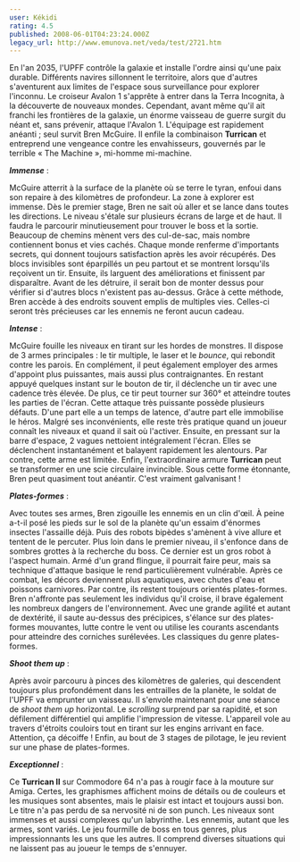 ```yaml
---
user: Kékidi
rating: 4.5
published: 2008-06-01T04:23:24.000Z
legacy_url: http://www.emunova.net/veda/test/2721.htm
---
```

En l'an 2035, l'UPFF contrôle la galaxie et installe l'ordre ainsi qu'une paix durable. Différents navires sillonnent le territoire, alors que d'autres s'aventurent aux limites de l'espace sous surveillance pour explorer l'inconnu. Le croiseur Avalon 1 s'apprête à entrer dans la Terra Incognita, à la découverte de nouveaux mondes. Cependant, avant même qu'il ait franchi les frontières de la galaxie, un énorme vaisseau de guerre surgit du néant et, sans prévenir, attaque l'Avalon 1\. L'équipage est rapidement anéanti ; seul survit Bren McGuire. Il enfile la combinaison **Turrican** et entreprend une vengeance contre les envahisseurs, gouvernés par le terrible « The Machine », mi-homme mi-machine.  

  

_**Immense**_ :  

McGuire atterrit à la surface de la planète où se terre le tyran, enfoui dans son repaire à des kilomètres de profondeur. La zone à explorer est immense. Dès le premier stage, Bren ne sait où aller et se lance dans toutes les directions. Le niveau s'étale sur plusieurs écrans de large et de haut. Il faudra le parcourir minutieusement pour trouver le boss et la sortie. Beaucoup de chemins mènent vers des cul-de-sac, mais nombre contiennent bonus et vies cachés. Chaque monde renferme d'importants secrets, qui donnent toujours satisfaction après les avoir récupérés. Des blocs invisibles sont éparpillés un peu partout et se montrent lorsqu'ils reçoivent un tir. Ensuite, ils larguent des améliorations et finissent par disparaître. Avant de les détruire, il serait bon de monter dessus pour vérifier si d'autres blocs n'existent pas au-dessus. Grâce à cette méthode, Bren accède à des endroits souvent emplis de multiples vies. Celles-ci seront très précieuses car les ennemis ne feront aucun cadeau.  

  

_**Intense**_ :  

McGuire fouille les niveaux en tirant sur les hordes de monstres. Il dispose de 3 armes principales : le tir multiple, le laser et le _bounce_, qui rebondit contre les parois. En complément, il peut également employer des armes d'appoint plus puissantes, mais aussi plus contraignantes. En restant appuyé quelques instant sur le bouton de tir, il déclenche un tir avec une cadence très élevée. De plus, ce tir peut tourner sur 360° et atteindre toutes les parties de l'écran. Cette attaque très puissante possède plusieurs défauts. D'une part elle a un temps de latence, d'autre part elle immobilise le héros. Malgré ses inconvénients, elle reste très pratique quand un joueur connaît les niveaux et quand il sait où l'activer. Ensuite, en pressant sur la barre d'espace, 2 vagues nettoient intégralement l'écran. Elles se déclenchent instantanément et balayent rapidement les alentours. Par contre, cette arme est limitée. Enfin, l'extraordinaire armure **Turrican** peut se transformer en une scie circulaire invincible. Sous cette forme étonnante, Bren peut quasiment tout anéantir. C'est vraiment galvanisant !  

  

_**Plates-formes**_ :  

Avec toutes ses armes, Bren zigouille les ennemis en un clin d'œil. À peine a-t-il posé les pieds sur le sol de la planète qu'un essaim d'énormes insectes l'assaille déjà. Puis des robots bipèdes s'amènent à vive allure et tentent de le percuter. Plus loin dans le premier niveau, il s'enfonce dans de sombres grottes à la recherche du boss. Ce dernier est un gros robot à l'aspect humain. Armé d'un grand flingue, il pourrait faire peur, mais sa technique d'attaque basique le rend particulièrement vulnérable. Après ce combat, les décors deviennent plus aquatiques, avec chutes d'eau et poissons carnivores. Par contre, ils restent toujours orientés plates-formes. Bren n'affronte pas seulement les individus qu'il croise, il brave également les nombreux dangers de l'environnement. Avec une grande agilité et autant de dextérité, il saute au-dessus des précipices, s'élance sur des plates-formes mouvantes, lutte contre le vent ou utilise les courants ascendants pour atteindre des corniches surélevées. Les classiques du genre plates-formes.  

  

_**Shoot them up**_ :  

Après avoir parcouru à pinces des kilomètres de galeries, qui descendent toujours plus profondément dans les entrailles de la planète, le soldat de l'UPFF va emprunter un vaisseau. Il s'envole maintenant pour une séance de _shoot them up_ horizontal. Le _scrolling_ surprend par sa rapidité, et son défilement différentiel qui amplifie l'impression de vitesse. L'appareil vole au travers d'étroits couloirs tout en tirant sur les engins arrivant en face. Attention, ça décoiffe ! Enfin, au bout de 3 stages de pilotage, le jeu revient sur une phase de plates-formes.  

  

_**Exceptionnel**_ :  

Ce **Turrican II** sur Commodore 64 n'a pas à rougir face à la mouture sur Amiga. Certes, les graphismes affichent moins de détails ou de couleurs et les musiques sont absentes, mais le plaisir est intact et toujours aussi bon. Le titre n'a pas perdu de sa nervosité ni de son punch. Les niveaux sont immenses et aussi complexes qu'un labyrinthe. Les ennemis, autant que les armes, sont variés. Le jeu fourmille de boss en tous genres, plus impressionnants les uns que les autres. Il comprend diverses situations qui ne laissent pas au joueur le temps de s'ennuyer.